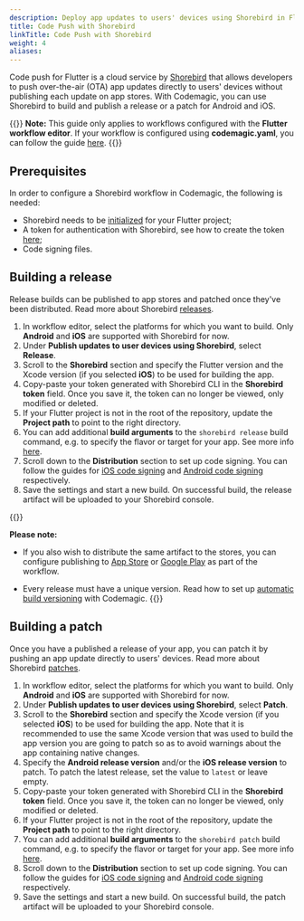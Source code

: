 ```yaml
---
description: Deploy app updates to users' devices using Shorebird in Flutter workflow editor
title: Code Push with Shorebird
linkTitle: Code Push with Shorebird
weight: 4
aliases: 
---
```


Code push for Flutter is a cloud service by [Shorebird](https://shorebird.dev/) that allows developers to push over-the-air (OTA) app updates directly to users' devices without publishing each update on app stores. With Codemagic, you can use Shorebird to build and publish a release or a patch for Android and iOS.

{{<notebox>}}
**Note:** This guide only applies to workflows configured with the **Flutter workflow editor**. If your workflow is configured using **codemagic.yaml**, you can follow the guide [here](https://docs.shorebird.dev/ci/codemagic/).
{{</notebox>}}

## Prerequisites

In order to configure a Shorebird workflow in Codemagic, the following is needed:

- Shorebird needs to be [initialized](https://docs.shorebird.dev/code-push/initialize/) for your Flutter project;
- A token for authentication with Shorebird, see how to create the token [here](https://docs.shorebird.dev/ci/codemagic/#authentication);
- Code signing files.

## Building a release

Release builds can be published to app stores and patched once they've been distributed. Read more about Shorebird [releases](https://docs.shorebird.dev/code-push/release/).

1. In workflow editor, select the platforms for which you want to build. Only **Android** and **iOS** are supported with Shorebird for now.
2. Under **Publish updates to user devices using Shorebird**, select **Release**.
3. Scroll to the **Shorebird** section and specify the Flutter version and the Xcode version (if you selected **iOS**) to be used for building the app. 
4. Copy-paste your token generated with Shorebird CLI in the **Shorebird token** field. Once you save it, the token can no longer be viewed, only modified or deleted.
5. If your Flutter project is not in the root of the repository, update the **Project path** to point to the right directory.
6. You can add additional **build arguments** to the `shorebird release` build command, e.g. to specify the flavor or target for your app. See more info [here](https://docs.shorebird.dev/code-push/release/).
7. Scroll down to the **Distribution** section to set up code signing. You can follow the guides for [iOS code signing](../flutter-code-signing/ios-code-signing) and [Android code signing](../flutter-code-signing/android-code-signing) respectively. 
8. Save the settings and start a new build. On successful build, the release artifact will be uploaded to your Shorebird console.

{{<notebox>}}

**Please note:**

* If you also wish to distribute the same artifact to the stores, you can configure publishing to [App Store](../flutter-publishing/publishing-to-app-store) or [Google Play](../flutter-publishing/publishing-to-google-play) as part of the workflow.

* Every release must have a unique version. Read how to set up [automatic build versioning](../knowledge-codemagic/build-versioning) with Codemagic.
{{</notebox>}}

## Building a patch

Once you have a published a release of your app, you can patch it by pushing an app update directly to users' devices. Read more about Shorebird [patches](https://docs.shorebird.dev/code-push/patch/).

1. In workflow editor, select the platforms for which you want to build. Only **Android** and **iOS** are supported with Shorebird for now.
2. Under **Publish updates to user devices using Shorebird**, select **Patch**.
3. Scroll to the **Shorebird** section and specify the Xcode version (if you selected **iOS**) to be used for building the app. Note that it is recommended to use the same Xcode version that was used to build the app version you are going to patch so as to avoid warnings about the app containing native changes.  
4. Specify the **Android release version** and/or the **iOS release version** to patch. To patch the latest release, set the value to `latest` or leave empty.
5. Copy-paste your token generated with Shorebird CLI in the **Shorebird token** field. Once you save it, the token can no longer be viewed, only modified or deleted.
6. If your Flutter project is not in the root of the repository, update the **Project path** to point to the right directory.
7. You can add additional **build arguments** to the `shorebird patch` build command, e.g. to specify the flavor or target for your app. See more info [here](https://docs.shorebird.dev/code-push/patch/).
8. Scroll down to the **Distribution** section to set up code signing. You can follow the guides for [iOS code signing](../flutter-code-signing/ios-code-signing) and [Android code signing](../flutter-code-signing/android-code-signing) respectively.
9. Save the settings and start a new build. On successful build, the patch artifact will be uploaded to your Shorebird console.


